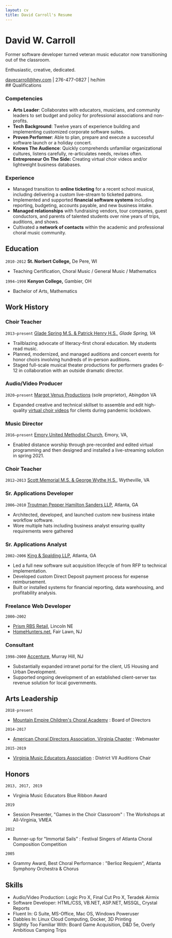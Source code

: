 ```yaml
---
layout: cv
title: David Carroll's Resume
---
```

# David W. Carroll
Former software developer turned veteran music educator now transitioning out of the classroom. 

Enthusiastic, creative, dedicated.

<div id="webaddress">
 <a href="mailto:davecarroll@hey.com">davecarroll@hey.com</a> | 276-477-0827 | he/him
</div>
## Qualifications

### Competencies
 - **Arts Leader**: Collaborates with educators, musicians, and community leaders to set budget and policy for professional associations and non-profits.
 - **Tech Background**: Twelve years of experience building and implementing customized corporate software suites.
 - **Proven Performer**: Able to plan, prepare and execute a successful software launch or a holiday concert.
 - **Knows The Audience**: Quickly comprehends unfamiliar organizational cultures, listens carefully, re-articulates needs, revises often.
 - **Entrepreneur On The Side:** Creating virtual choir videos and/or lightweight business databases.


### Experience
 - Managed transition to **online ticketing** for a recent school musical, including delivering a custom live-stream to ticketed patrons.
 - Implemented and supported **financial software systems** including reporting, budgeting, accounts payable, and new business intake.
 - **Managed relationships** with fundraising vendors, tour companies, guest conductors, and parents of talented students over nine years of trips, auditions, and shows.
 - Cultivated a **network of contacts** within the academic and professional choral music community.

## Education
`2010-2012`
__St. Norbert College,__ De Pere, WI
 - Teaching Certification, Choral Music / General Music / Mathematics

 `1994—1998`
 __Kenyon College,__ Gambier, OH
 - Bachelor of Arts, Mathematics
	
## Work History
### __Choir Teacher__
`2013—present`
[Glade Spring M.S. & Patrick Henry H.S.](http://wcs.k12.va.us/), _Glade Spring, VA_
 - Trailblazing advocate of literacy-first choral education. My students read music.
 - Planned, modernized, and managed auditions and concert events for honor choirs involving hundreds of in-person auditions.
 - Staged full-scale musical theater productions for performers grades 6-12 in collaboration with an outside dramatic director.

### **Audio/Video Producer**
`2020—present`
[Margot Venus Productions](https://www.facebook.com/margotvenusvideo) (sole proprietor), Abingdon VA
 - Expanded creative and technical skillset to assemble and edit high-quality [virtual choir videos](https://www.youtube.com/watch?v=gjPVDtYvF1s) for clients during pandemic lockdown.

### **Music Director**
`2016—present`
[Emory United Methodist Church](http://www.emoryunitedmethodistchurch.com/), Emory, VA,
 - Enabled distance worship through pre-recorded and edited virtual programming and then designed and installed a live-streaming solution in spring 2021.

### **Choir Teacher**
`2012—2013`
[Scott Memorial M.S. & George Wythe H.S.](http://wythe.k12.va.us/), Wytheville, VA

### **Sr. Applications Developer**
`2006—2010`
[Troutman Pepper Hamilton Sanders LLP](http://troutman.com), Atlanta, GA
 - Architected, developed, and launched custom new business intake workflow software.
 - Wore multiple hats including business analyst ensuring quality requirements were gathered

### **Sr. Applications Analyst**
`2002—2006`
[King & Spalding LLP](http://kslaw.com), Atlanta, GA
 - Led a full new software suit acquisition lifecycle of from RFP to technical implementation.
 - Developed custom Direct Deposit payment process for expense reimbursement.
 - Built or installed systems for financial reporting, data warehousing, and profitability analysis.

### **Freelance Web Developer**
`2000—2002` 
 - [Prism RBS Retail](https://www.prismrbs.com), Lincoln NE
 - [HomeHunters.net](http://homehunters.net), Fair Lawn, NJ

### **Consultant**
`1998—2000`
[Accenture](http://accenture.com), Murray Hill, NJ
 - Substantially expanded intranet portal for the client, US Housing and Urban Development.
 - Supported ongoing development of an established client-server tax revenue solution for local governments.


## Arts Leadership
`2018-present`
 - [Mountain Empire Children's Choral Academy](https://www.meccacademy.org/)
 : Board of Directors
 
 `2014-2017`
 - [American Choral Directors Association, Virginia Chapter](https://www.vaacda.org/)
 : Webmaster

`2015-2019`
 - [Virginia Music Educators Association](https://vcda.net/)
 : District VII Auditions Chair


## Honors
`2013, 2017, 2019`
* Virginia Music Educators Blue Ribbon Award

`2019`
* Session Presenter, "Games in the Choir Classroom"
: The Workshops at All-Virginia, VMEA

`2012`
* Runner-up for "Immortal Sails"
: Festival Singers of Atlanta Choral Composition Competition

`2005`
* Grammy Award, Best Choral Performance
: "Berlioz Requiem", Atlanta Symphony Orchestra & Chorus

## Skills
* Audio/Video Production: Logic Pro X, Final Cut Pro X, Teradek Airmix
* Software Developer: HTML/CSS, VB.NET, ASP.NET, MSSQL, Crystal Reports
* Fluent In: G Suite, MS-Office, Mac OS, Windows Poweruser
* Dabbles In: Linux Cloud Computing, Docker, 3D Printing
* Slightly Too Familiar With: Board Game Acquisition, D&D 5e, Overly Ambitious Camping Trips
